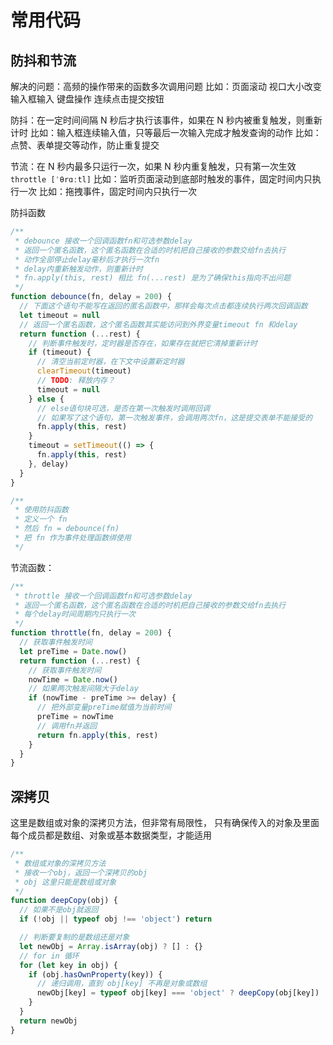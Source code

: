 # 常用代码

## 防抖和节流

解决的问题：高频的操作带来的函数多次调用问题
比如：页面滚动 视口大小改变 输入框输入 键盘操作 连续点击提交按钮

防抖：在一定时间间隔 N 秒后才执行该事件，如果在 N 秒内被重复触发，则重新计时
比如：输入框连续输入值，只等最后一次输入完成才触发查询的动作
比如：点赞、表单提交等动作，防止重复提交

节流：在 N 秒内最多只运行一次，如果 N 秒内重复触发，只有第一次生效 `throttle [ˈθrɑːtl]`
比如：监听页面滚动到底部时触发的事件，固定时间内只执行一次
比如：拖拽事件，固定时间内只执行一次

防抖函数

```js
/**
 * debounce 接收一个回调函数fn和可选参数delay
 * 返回一个匿名函数，这个匿名函数在合适的时机把自己接收的参数交给fn去执行
 * 动作全部停止delay毫秒后才执行一次fn
 * delay内重新触发动作，则重新计时
 * fn.apply(this, rest) 相比 fn(...rest) 是为了确保this指向不出问题
 */
function debounce(fn, delay = 200) {
  // 下面这个语句不能写在返回的匿名函数中，那样会每次点击都连续执行两次回调函数
  let timeout = null
  // 返回一个匿名函数，这个匿名函数其实能访问到外界变量timeout fn 和delay
  return function (...rest) {
    // 判断事件触发时，定时器是否存在，如果存在就把它清掉重新计时
    if (timeout) {
      // 清空当前定时器，在下文中设置新定时器
      clearTimeout(timeout)
      // TODO: 释放内存？
      timeout = null
    } else {
      // else语句块可选，是否在第一次触发时调用回调
      // 如果写了这个语句，第一次触发事件，会调用两次fn，这是提交表单不能接受的
      fn.apply(this, rest)
    }
    timeout = setTimeout(() => {
      fn.apply(this, rest)
    }, delay)
  }
}

/**
 * 使用防抖函数
 * 定义一个 fn
 * 然后 fn = debounce(fn)
 * 把 fn 作为事件处理函数绑使用
 */
```

节流函数：

```js
/**
 * throttle 接收一个回调函数fn和可选参数delay
 * 返回一个匿名函数，这个匿名函数在合适的时机把自己接收的参数交给fn去执行
 * 每个delay时间周期内只执行一次
 */
function throttle(fn, delay = 200) {
  // 获取事件触发时间
  let preTime = Date.now()
  return function (...rest) {
    // 获取事件触发时间
    nowTime = Date.now()
    // 如果两次触发间隔大于delay
    if (nowTime - preTime >= delay) {
      // 把外部变量preTime赋值为当前时间
      preTime = nowTime
      // 调用fn并返回
      return fn.apply(this, rest)
    }
  }
}
```

## 深拷贝

这里是数组或对象的深拷贝方法，但非常有局限性，
只有确保传入的对象及里面每个成员都是数组、对象或基本数据类型，才能适用

```js
/**
 * 数组或对象的深拷贝方法
 * 接收一个obj，返回一个深拷贝的obj
 * obj 这里只能是数组或对象
 */
function deepCopy(obj) {
  // 如果不是obj就返回
  if (!obj || typeof obj !== 'object') return

  // 判断要复制的是数组还是对象
  let newObj = Array.isArray(obj) ? [] : {}
  // for in 循环
  for (let key in obj) {
    if (obj.hasOwnProperty(key)) {
      // 递归调用，直到 obj[key] 不再是对象或数组
      newObj[key] = typeof obj[key] === 'object' ? deepCopy(obj[key]) : obj[key]
    }
  }
  return newObj
}
```
